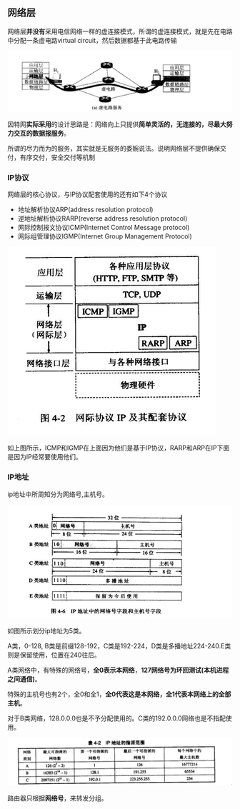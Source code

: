 ## 网络层
网络层**并没有**采用电信网络一样的虚连接模式，所谓的虚连接模式，就是先在电路中分配一条虚电路virtual circuit，然后数据都基于此电路传输

![](image/ip0.jpg)

因特网**实际采用**的设计思路是：网络向上只提供**简单灵活的，无连接的，尽最大努力交互的数据报服务**。

所谓的尽力而为的服务，其实就是无服务的委婉说法。说明网络层不提供确保交付，有序交付，安全交付等机制

### IP协议
网络层的核心协议，与IP协议配套使用的还有如下4个协议

 - 地址解析协议ARP(address resolution protocol)
 - 逆地址解析协议RARP(reverse address resolution protocol)
 - 网际控制报文协议ICMP(Internet Control Message protocol)
 - 网际组管理协议IGMP(Internet Group Management Protocol)

![](image/ip1.jpg)

如上图所示，ICMP和IGMP在上面因为他们是基于IP协议，RARP和ARP在IP下面是因为IP经常要使用他们。

### IP地址
ip地址中所周知分为网络号,主机号。

![](image/ip2.jpg)

如图所示划分ip地址为5类。

A类，0-128, B类是前缀128-192，C类是192-224，D类是多播地址224-240.E类则是保留使用，位置在240往后。

A类网络中，有特殊的网络号，**全0表示本网络**，**127网络号为环回测试(本机进程之间通信)**。

特殊的主机号也有2个，全0和全1，**全0代表这是本网络，全1代表本网络上的全部主机**。

对于B类网络，128.0.0.0也是不予分配使用的。C类的192.0.0.0网络也是不指配使用。

![](image/ip3.jpg)

路由器只根据**网络号**，来转发分组。
